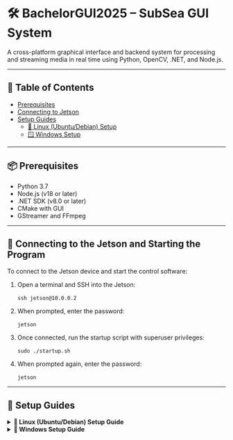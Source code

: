 # 🛠️ BachelorGUI2025 – SubSea GUI System

A cross-platform graphical interface and backend system for processing and streaming media in real time using Python, OpenCV, .NET, and Node.js.

---

## 📖 Table of Contents

- [Prerequisites](#-prerequisites)
- [Connecting to Jetson](#-connecting-to-the-jetson-and-starting-the-program)
- [Setup Guides](#-setup-guides)
  - [🐧 Linux (Ubuntu/Debian) Setup](#linux-ubuntudebian-setup)
  - [🪟 Windows Setup](#windows-setup)

---

## 📦 Prerequisites

- Python 3.7
- Node.js (v18 or later)
- .NET SDK (v8.0 or later)
- CMake with GUI
- GStreamer and FFmpeg

---

## 🔌 Connecting to the Jetson and Starting the Program

To connect to the Jetson device and start the control software:

1. Open a terminal and SSH into the Jetson:
   ```
   ssh jetson@10.0.0.2
   ```

2. When prompted, enter the password:
   ```
   jetson
   ```

3. Once connected, run the startup script with superuser privileges:
   ```
   sudo ./startup.sh
   ```

4. When prompted again, enter the password:
   ```
   jetson
   ```
---

## 🧰 Setup Guides

<details>
<summary><strong>🔧 Linux (Ubuntu/Debian) Setup Guide</strong></summary>

### Linux (Ubuntu/Debian) Setup

1. **Download the GUI project from the repository.**

2. **Open a terminal and run the following commands (Skip any step you've already completed):**

   ```bash
   sudo apt update
   sudo apt install -y software-properties-common
   sudo add-apt-repository ppa:deadsnakes/ppa
   sudo apt update
   sudo apt-get install python3.7 python3.7-venv python3.7-distutils python3.7-dev python3.7-numpy
   sudo apt-get install libsrtp2-dev
   sudo apt-get install gcc g++
   ```

3. **Install GTK, camera, and media support:**

   ```bash
   sudo apt-get install libavcodec-dev libavformat-dev libswscale-dev
   sudo apt-get install libgstreamer-plugins-base1.0-dev libgstreamer1.0-dev
   sudo apt-get install libgtk-3-dev
   sudo apt-get install libpng-dev
   sudo apt-get install libjpeg-dev
   sudo apt-get install libopenexr-dev
   sudo apt-get install libtiff-dev
   sudo apt-get install libwebp-dev
   ```

4. **Verify Python version:**

   ```bash
   python3.7 --version
   ```

5. **Navigate to the project backend:**

   ```bash
   cd BachelorGUI2025/Backend
   ```

6. **Create and activate a virtual environment:**

   ```bash
   python3.7 -m venv myenv
   source myenv/bin/activate
   ```

7. **Navigate to the Python scripts:**

   ```bash
   cd PythonScripts
   ```

8. **Install Python dependencies:**

   ```bash
   pip install -r requirements.txt
   ```

9. **Install GStreamer:**

   ```bash
   sudo apt install gstreamer1.0-tools gstreamer1.0-plugins-base \
   gstreamer1.0-plugins-good gstreamer1.0-plugins-bad \
   gstreamer1.0-plugins-ugly gstreamer1.0-libav \
   libgstreamer1.0-dev
   ```

10. **Install FFmpeg:**

    ```bash
    sudo apt install ffmpeg
    ```

11. **Manually compile OpenCV:**

    - **Install CMake and CMake GUI (version 4.0.0):**

      ```bash
      sudo apt-get install cmake
      sudo apt-get install cmake-qt-gui
      ```

    - **To open CMake later:**

      ```bash
      cmake-gui
      ```

    - **Download and set up OpenCV 4.7.0 and Contrib:**

      ```bash
      mkdir ~/opencv_build && cd ~/opencv_build
      git clone -b 4.7.0 https://github.com/opencv/opencv.git
      git clone -b 4.7.0 https://github.com/opencv/opencv_contrib.git
      cd opencv
      mkdir build && cd build
      ```

    - **Open CMake GUI **from a terminal where the virtual environment is active**.**

    - **In CMake GUI:**
        - Set the source code path to the `opencv` folder.
        - Set the build path to the `opencv/build` folder.
        - Add `OPENCV_EXTRA_MODULES_PATH` pointing to `opencv_contrib/modules`.

    - Click **Configure** and verify the GStreamer and Python fields are set correctly (as shown in the image under).

    ![configure result](assets/images/linx02.png)

    - **Choose the generator (e.g., `Unix Makefiles`).**

    - **Build OpenCV:**
      - Open a terminal, navigate to the build directory, and run 

      ```bash
      make -j4
      ```

    - **Install OpenCV:**

      ```bash
      sudo make install
      ```

    - **Copy the `cv2` folder to your virtual environment:**

      ```bash
      cp -r cv2 ~/BachelorGUI2025/Backend/myenv/lib/site-packages
      ```

    - **Verify installation:**

      ```bash
      python -c "import cv2; print(cv2.__version__)"
      ```

12. **Install Node.js, npm, and .NET 8:**

    ```bash
    sudo apt install nodejs npm
    sudo apt install dotnet-sdk-8.0
    ```

13. **Build and run the backend:**

    ```bash
    cd Backend
    dotnet restore
    dotnet build
    dotnet run
    ```

14. **Start the frontend:**

    ```bash
    cd ../GUI-Frontend
    npm i
    npm run package
    npm start
    ```

</details>

<details>
<summary><strong>🔧 Windows Setup Guide</strong></summary>

### Windows Setup

1. **Download the GUI project from the repository.**

2. **Download Python version 3.7.0**
   - Go to the [Python 3.7.0 Release Page](https://www.python.org/downloads/release/python-370/)
   - Download the installer for your Windows version (e.g. *Windows x86-64 executable installer*).
   - Install Python and **ensure** the "Add Python to PATH" option is **checked** during installation.

3. **Install NumPy in Python 3.7** (needed to compile OpenCV).

4. **Open the folder `BachelorGUI2025\Backend` in a terminal.**

5. **Create a virtual environment:**
   ```bash
   python3.7 -m venv myenv
   ```

6. **Activate the virtual environment:**
   ```bash
   .\myenv\Scripts\activate
   ```
   - To deactivate:
     ```bash
     deactivate
     ```

7. **Navigate to the PythonScripts folder:**
   ```bash
   cd PythonScripts
   ```

8. **Install dependencies:**
   ```bash
   pip install -r requirements.txt
   ```

9. **Manually compile OpenCV with GStreamer support:**

   - **Download and install CMake 4.0.0** from the [CMake Download Page](https://cmake.org/download/)
   - Select the appropriate version for your system, e.g., Windows x64 Installer: `cmake-4.0.0-windows-x86_64.msi`
   - Run the installer and ensure that the option to add CMake to the system PATH is checked during installation.

   - **Download OpenCV 4.7.0 and OpenCV Contrib**, and create a `build` folder inside the OpenCV directory.

   - **Install GStreamer 1.24.12**:
     - [GStreamer 1.24.12 (MSVC) Download Page](https://gstreamer.freedesktop.org/data/pkg/windows/1.24.12/msvc/)
     - Download and install both:
       - `gstreamer-1.0-msvc-x86_64-1.24.12.msi`
       - `gstreamer-1.0-devel-msvc-x86_64-1.24.12.msi`
     - Add the GStreamer `bin` folder to your system PATH.

   - **Install FFmpeg** from [FFmpeg Builds](https://www.gyan.dev/ffmpeg/builds/)

   - **Install Visual Studio 2022 (version 17)** from [Visual Studio](https://visualstudio.microsoft.com/)

   - **Compile OpenCV using CMake GUI:**
     1. Open `CMake-gui` and Set "Browse Source..." to the OpenCV folder.
     2. Set "Browse Build..." to the `build` folder.
     4. Click **Configure**.
     

     ![Step 1-3 in CMake](assets/images/tut01.png)

     4. Choose *Visual Studio 17*, then **Finish**.

     ![Step 4](assets/images/tut02.png)

     5. Wait for analysis to complete. Red entries will appear.

     6. Expand the `WITH` section, enable necessary features (see image under for what was used, (if `WITH_PYTHON` isn’t present, you can add it manually
using the `Add Entry` button).

     ![Step 6](assets/images/tut03.png)
     ![Step 6](assets/images/tut04.png)

     7. Expand the `BUILD` section and adjust as needed.

     ![Step 7](assets/images/tut05.png)
     ![Step 7](assets/images/tut06.png)

     8. Expand `ENABLE`, disable `ENABLE_SOLUTION_FOLDERS` and adjust as needed.

     ![Step 8](assets/images/tut07.png)

     9. Ensure GStreamer fields are present and set correctly, If they are not visible, manually add them. If they are present but have no path, set the correct path to
where GStreamer is installed..

     ![Step 9](assets/images/tut08.png)

     10. Check the `PYTHON3` field paths.

     ![Step 10](assets/images/tut09.png)

     11. Add `OPENCV_EXTRA_MODULES_PATH` pointing to the OpenCV Contrib modules folder.

     12. Click **Configure** again. Scroll the log window to check for `YES` next to GStreamer. If `NO` appears, troubleshoot and adjust the settings. Also, verify that the Python 3 fields have the correct paths. If any fields are missing or have blank paths, OpenCV will not be configured for Python, which is necessary.


     ![Step 12](assets/images/tut11.png)

     13. If all is good, click **Generate**, then **Open Project**.

     14. Set build mode to **Release**.

     15. In Solution Explorer, right-click **Solution** or **ALL_BUILD** → **Build**.

     16. Once done, right-click **INSTALL** and build it. This installs OpenCV-Python.

     ![Step 16](assets/images/tut12.png)

     17. After the installation, OpenCV will be in the folder specified in the installation path. Copy the `cv2` folder into your virtual environment:
     ```
     BachelorGUI2025\Backend\myenv\Lib\site-packages
     ```

     18. **Verify installation:**
     ```bash
     python -c "import cv2; print(cv2.__version__)"
     ```

10. **Install Node.js (v18+), npm, and .NET (v8+):**

    - [Node.js 18](https://nodejs.org/en/)
    - [.NET SDK 8.0](https://dotnet.microsoft.com/en-us/download/dotnet/8.0)

11. **Navigate to the Backend folder and run:**
    ```bash
    dotnet restore
    dotnet build
    ```

12. **Start the backend:**
    ```bash
    dotnet run
    ```

13. **Start the frontend:**

    - Navigate to the `GUI-Frontend` folder.

    - Install dependencies:
      ```bash
      npm i
      npm run package
      ```

    - Start frontend:
      ```bash
      npm start
      ```

</details>
